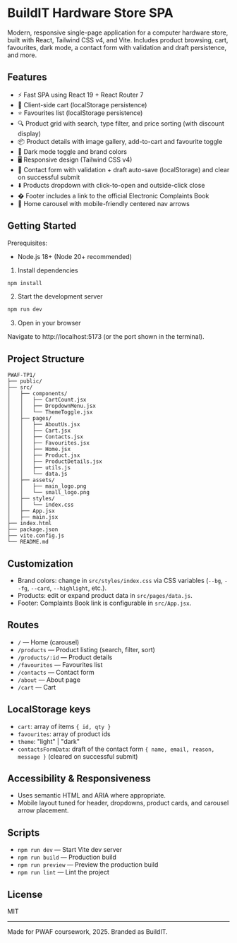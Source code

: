 

# BuildIT Hardware Store SPA

Modern, responsive single-page application for a computer hardware store, built with React, Tailwind CSS v4, and Vite. Includes product browsing, cart, favourites, dark mode, a contact form with validation and draft persistence, and more.


## Features
- ⚡ Fast SPA using React 19 + React Router 7
- 🛒 Client-side cart (localStorage persistence)
- ⭐ Favourites list (localStorage persistence)
- 🔍 Product grid with search, type filter, and price sorting (with discount display)
- 📦 Product details with image gallery, add-to-cart and favourite toggle
- 🎨 Dark mode toggle and brand colors
- 🖥️ Responsive design (Tailwind CSS v4)
- 📝 Contact form with validation + draft auto-save (localStorage) and clear on successful submit
- ⬇️ Products dropdown with click-to-open and outside-click close
- � Footer includes a link to the official Electronic Complaints Book
- 🧭 Home carousel with mobile-friendly centered nav arrows

## Getting Started

Prerequisites:
- Node.js 18+ (Node 20+ recommended)

1) Install dependencies

```powershell
npm install
```

2) Start the development server

```powershell
npm run dev
```

3) Open in your browser

Navigate to http://localhost:5173 (or the port shown in the terminal).


## Project Structure
```
PWAF-TP1/
├── public/
├── src/
│   ├── components/
│   │   ├── CartCount.jsx
│   │   ├── DropdownMenu.jsx
│   │   └── ThemeToggle.jsx
│   ├── pages/
│   │   ├── AboutUs.jsx
│   │   ├── Cart.jsx
│   │   ├── Contacts.jsx
│   │   ├── Favourites.jsx
│   │   ├── Home.jsx
│   │   ├── Product.jsx
│   │   ├── ProductDetails.jsx
│   │   ├── utils.js
│   │   └── data.js
│   ├── assets/
│   │   ├── main_logo.png
│   │   └── small_logo.png
│   ├── styles/
│   │   └── index.css
│   ├── App.jsx
│   ├── main.jsx
├── index.html
├── package.json
├── vite.config.js
└── README.md
```


## Customization
- Brand colors: change in `src/styles/index.css` via CSS variables (`--bg`, `--fg`, `--card`, `--highlight`, etc.).
- Products: edit or expand product data in `src/pages/data.js`.
- Footer: Complaints Book link is configurable in `src/App.jsx`.

## Routes
- `/` — Home (carousel)
- `/products` — Product listing (search, filter, sort)
- `/products/:id` — Product details
- `/favourites` — Favourites list
- `/contacts` — Contact form
- `/about` — About page
- `/cart` — Cart

## LocalStorage keys
- `cart`: array of items `{ id, qty }`
- `favourites`: array of product ids
- `theme`: "light" | "dark"
- `contactsFormData`: draft of the contact form `{ name, email, reason, message }` (cleared on successful submit)


## Accessibility & Responsiveness
- Uses semantic HTML and ARIA where appropriate.
- Mobile layout tuned for header, dropdowns, product cards, and carousel arrow placement.

## Scripts
- `npm run dev` — Start Vite dev server
- `npm run build` — Production build
- `npm run preview` — Preview the production build
- `npm run lint` — Lint the project

## License
MIT

---

Made for PWAF coursework, 2025. Branded as BuildIT.
